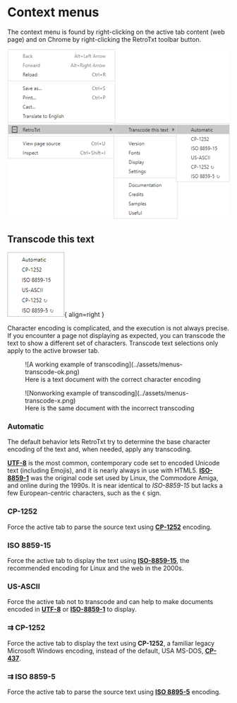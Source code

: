 # Context menus

The context menu is found by right-clicking on the active tab content (web page) and on Chrome by right-clicking the RetroTxt toolbar button.

![Context menu transcode text](../assets/menus-transcode.png)

## Transcode this text

![Transcode text submenu](../assets/menus-transcode-small.png){ align=right }

Character encoding is complicated, and the execution is not always precise. If you encounter a page not displaying as expected, you can transcode the text to show a different set of characters. Transcode text selections only apply to the active browser tab.

<figure markdown>
![A working example of transcoding](../assets/menus-transcode-ok.png)
  <figcaption>Here is a text document with the correct character encoding</figcaption>
</figure>

<figure markdown>
![Nonworking example of transcoding](../assets/menus-transcode-x.png)
  <figcaption>Here is the same document with the incorrect transcoding</figcaption>
</figure>

### Automatic

The default behavior lets RetroTxt try to determine the base character encoding of the text and, when needed, apply any transcoding.

[**UTF-8**](https://en.wikipedia.org/wiki/UTF-8) is the most common, contemporary code set to encoded Unicode text (including Emojis), and it is nearly always in use with HTML5. [**ISO-8859-1**](https://en.wikipedia.org/wiki/ISO/IEC_8859-1) was the original code set used by Linux, the Commodore Amiga, and online during the 1990s. It is near identical to _ISO-8859-15_ but lacks a few European-centric characters, such as the `€` sign.

### CP-1252

Force the active tab to parse the source text using [**CP-1252**](https://en.wikipedia.org/wiki/Windows-1252) encoding.

### ISO 8859-15

Force the active tab to display the text using [**ISO-8859-15**](https://en.wikipedia.org/wiki/ISO/IEC_8859-15), the recommended encoding for Linux and the web in the 2000s.

### US-ASCII

Force the active tab not to transcode and can help to make documents encoded in
[**UTF-8**](https://en.wikipedia.org/wiki/UTF-8) or [**ISO-8859-1**](https://en.wikipedia.org/wiki/ISO/IEC_8859-1) to display.

### ⇉ CP-1252

Force the active tab to display the text using **CP-1252**, a familiar legacy Microsoft Windows encoding, instead of the default, USA MS-DOS, [**CP-437**](https://en.wikipedia.org/wiki/Code_page_437).

### ⇉ ISO 8859-5

Force the active tab to parse the source text using [**ISO 8895-5**](https://en.wikipedia.org/wiki/ISO/IEC_8859-5) encoding.
